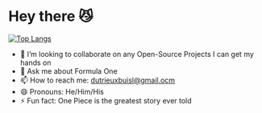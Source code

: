 # Hey there 😼 
[![Top Langs](https://github-readme-stats.vercel.app/api/top-langs/?username=DutrieuxLU)](https://github.com/DutrieuxLU/github-readme-stats)
- 👯 I’m looking to collaborate on any Open-Source Projects I can get my hands on
- 💬 Ask me about Formula One
- 📫 How to reach me: dutrieuxbuisl@gmail.ocm
- 😄 Pronouns: He/Him/His
- ⚡ Fun fact: One Piece is the greatest story ever told


